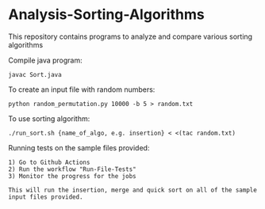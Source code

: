 # Analysis-Sorting-Algorithms
This repository contains programs to analyze and compare various sorting algorithms

Compile java program:
```
javac Sort.java
```

To create an input file with random numbers:
```
python random_permutation.py 10000 -b 5 > random.txt
```

To use sorting algorithm:
```
./run_sort.sh {name_of_algo, e.g. insertion} < <(tac random.txt)
```

Running tests on the sample files provided:
```
1) Go to Github Actions
2) Run the workflow "Run-File-Tests"
3) Monitor the progress for the jobs 

This will run the insertion, merge and quick sort on all of the sample input files provided.
```